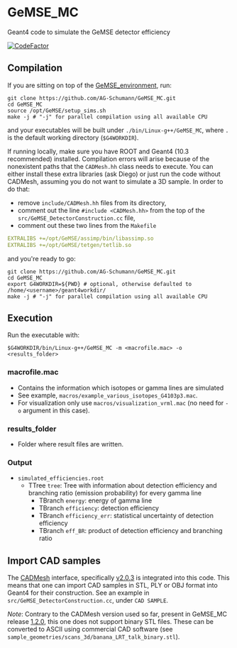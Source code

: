 # GeMSE_MC

Geant4 code to simulate the GeMSE detector efficiency

[![CodeFactor](https://www.codefactor.io/repository/github/ag-schumann/gemse_mc/badge)](https://www.codefactor.io/repository/github/ag-schumann/gemse_mc)

## Compilation

If you are sitting on top of the [GeMSE_environment](https://github.com/AG-Schumann/GeMSE_environment), run:
```
git clone https://github.com/AG-Schumann/GeMSE_MC.git
cd GeMSE_MC
source /opt/GeMSE/setup_sims.sh
make -j # "-j" for parallel compilation using all available CPU
```
and your executables will be built under `./bin/Linux-g++/GeMSE_MC`, where `.` is the default working directory (`$G4WORKDIR`).

If running locally, make sure you have ROOT and Geant4 (10.3 recommended) installed. Compilation errors will arise because of the nonexistent paths that the `CADMesh.hh` class needs to execute. You can either install these extra libraries (ask Diego) or just run the code without CADMesh, assuming you do not want to simulate a 3D sample. In order to do that:
+ remove `include/CADMesh.hh` files from its directory,
+ comment out the line `#include <CADMesh.hh>` from the top of the `src/GeMSE_DetectorConstruction.cc` file,
+ comment out these two lines from the `Makefile`
```yaml
EXTRALIBS +=/opt/GeMSE/assimp/bin/libassimp.so
EXTRALIBS +=/opt/GeMSE/tetgen/tetlib.so
```
and you're ready to go:
```
git clone https://github.com/AG-Schumann/GeMSE_MC.git
cd GeMSE_MC
export G4WORKDIR=${PWD} # optional, otherwise defaulted to /home/<username>/geant4workdir/
make -j # "-j" for parallel compilation using all available CPU
```

## Execution

Run the executable with:
```
$G4WORKDIR/bin/Linux-g++/GeMSE_MC -m <macrofile.mac> -o <results_folder>
```

### macrofile.mac
* Contains the information which isotopes or gamma lines are simulated
* See example, `macros/example_various_isotopes_G4103p3.mac`.
* For visualization only use `macros/visualization_vrml.mac` (no need for `-o` argument in this case).

### results_folder
* Folder where result files are written.

### Output
* `simulated_efficiencies.root`
	* TTree `tree`: Tree with information about detection efficiency and branching ratio (emission probability) for every gamma line
		* TBranch `energy`: energy of gamma line
		* TBranch `efficiency`: detection efficiency
        * TBranch `efficiency_err`: statistical uncertainty of detection efficiency
        * TBranch `eff_BR`: product of detection efficiency and branching ratio

## Import CAD samples

The [CADMesh](https://github.com/christopherpoole/CADMesh) interface, specifically [v2.0.3](https://github.com/christopherpoole/CADMesh/releases/tag/v2.0.3) is integrated into this code. This means that one can import CAD samples in STL, PLY or OBJ format into Geant4 for their construction. See an example in `src/GeMSE_DetectorConstruction.cc`, under `CAD SAMPLE`.

*Note*: Contrary to the CADMesh version used so far, present in GeMSE_MC release [1.2.0](https://github.com/AG-Schumann/GeMSE_MC/releases/tag/v1.2.0), this one does not support binary STL files. These can be converted to ASCII using commercial CAD software (see `sample_geometries/scans_3d/banana_LRT_talk_binary.stl`).

